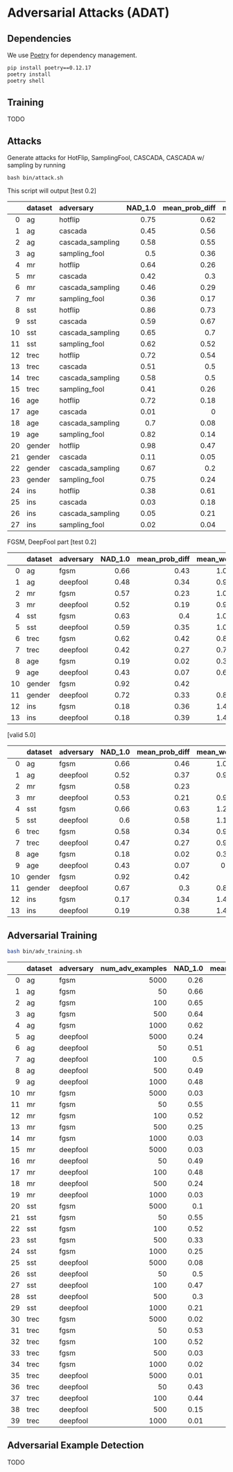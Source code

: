 # Adversarial Attacks (ADAT)

## Dependencies

We use [Poetry](https://python-poetry.org/) for dependency management.

```bash
pip install poetry==0.12.17
poetry install
poetry shell
```

## Training

TODO

## Attacks

Generate attacks for HotFlip, SamplingFool, CASCADA, CASCADA w/ sampling by running

```
bash bin/attack.sh 
```

This script will output [test 0.2]

|    | dataset   | adversary        |   NAD_1.0 |   mean_prob_diff |   mean_wer |   misclassification_error |
|---:|:----------|:-----------------|----------:|-----------------:|-----------:|--------------------------:|
|  0 | ag        | hotflip          |      0.75 |             0.62 |       1.26 |                      0.83 |
|  1 | ag        | cascada          |      0.45 |             0.56 |       2.05 |                      0.78 |
|  2 | ag        | cascada_sampling |      0.58 |             0.55 |       1.76 |                      0.79 |
|  3 | ag        | sampling_fool    |      0.5  |             0.36 |       1.32 |                      0.56 |
|  4 | mr        | hotflip          |      0.64 |             0.26 |       1.04 |                      0.65 |
|  5 | mr        | cascada          |      0.42 |             0.3  |       2.21 |                      0.72 |
|  6 | mr        | cascada_sampling |      0.46 |             0.29 |       1.97 |                      0.68 |
|  7 | mr        | sampling_fool    |      0.36 |             0.17 |       2    |                      0.51 |
|  8 | sst       | hotflip          |      0.86 |             0.73 |       0.98 |                      0.88 |
|  9 | sst       | cascada          |      0.59 |             0.67 |       1.84 |                      0.85 |
| 10 | sst       | cascada_sampling |      0.65 |             0.7  |       1.66 |                      0.85 |
| 11 | sst       | sampling_fool    |      0.62 |             0.52 |       1.22 |                      0.67 |
| 12 | trec      | hotflip          |      0.72 |             0.54 |       1.25 |                      0.81 |
| 13 | trec      | cascada          |      0.51 |             0.5  |       1.74 |                      0.79 |
| 14 | trec      | cascada_sampling |      0.58 |             0.5  |       1.58 |                      0.76 |
| 15 | trec      | sampling_fool    |      0.41 |             0.26 |       1.62 |                      0.52 |
| 16 | age       | hotflip          |      0.72 |             0.18 |       1.6  |                      0.92 |
| 17 | age       | cascada          |      0.01 |             0    |       0.03 |                      0.57 |
| 18 | age       | cascada_sampling |      0.7  |             0.08 |       0.97 |                      0.74 |
| 19 | age       | sampling_fool    |      0.82 |             0.14 |       1.17 |                      0.87 |
| 20 | gender    | hotflip          |      0.98 |             0.47 |       1    |                      0.98 |
| 21 | gender    | cascada          |      0.11 |             0.05 |       0.41 |                      0.43 |
| 22 | gender    | cascada_sampling |      0.67 |             0.2  |       1.3  |                      0.72 |
| 23 | gender    | sampling_fool    |      0.75 |             0.24 |       1.2  |                      0.79 |
| 24 | ins       | hotflip          |      0.38 |             0.61 |       2    |                      0.79 |
| 25 | ins       | cascada          |      0.03 |             0.18 |       3.64 |                      0.14 |
| 26 | ins       | cascada_sampling |      0.05 |             0.21 |       3.91 |                      0.17 |
| 27 | ins       | sampling_fool    |      0.02 |             0.04 |       1.27 |                      0.03 |


FGSM, DeepFool part [test 0.2]

|    | dataset   | adversary   |   NAD_1.0 |   mean_prob_diff |   mean_wer |   misclassification_error |
|---:|:----------|:------------|----------:|-----------------:|-----------:|--------------------------:|
|  0 | ag        | fgsm        |      0.66 |             0.43 |       1.01 |                      0.67 |
|  1 | ag        | deepfool    |      0.48 |             0.34 |       0.93 |                      0.52 |
|  2 | mr        | fgsm        |      0.57 |             0.23 |       1.01 |                      0.58 |
|  3 | mr        | deepfool    |      0.52 |             0.19 |       0.96 |                      0.53 |
|  4 | sst       | fgsm        |      0.63 |             0.4  |       1.02 |                      0.64 |
|  5 | sst       | deepfool    |      0.59 |             0.35 |       1.01 |                      0.59 |
|  6 | trec      | fgsm        |      0.62 |             0.42 |       0.86 |                      0.62 |
|  7 | trec      | deepfool    |      0.42 |             0.27 |       0.79 |                      0.46 |
|  8 | age       | fgsm        |      0.19 |             0.02 |       0.32 |                      0.57 |
|  9 | age       | deepfool    |      0.43 |             0.07 |       0.69 |                      0.65 |
| 10 | gender    | fgsm        |      0.92 |             0.42 |       1    |                      0.92 |
| 11 | gender    | deepfool    |      0.72 |             0.33 |       0.89 |                      0.76 |
| 12 | ins       | fgsm        |      0.18 |             0.36 |       1.42 |                      0.33 |
| 13 | ins       | deepfool    |      0.18 |             0.39 |       1.42 |                      0.34 |


[valid 5.0]

|    | dataset   | adversary   |   NAD_1.0 |   mean_prob_diff |   mean_wer |   misclassification_error |
|---:|:----------|:------------|----------:|-----------------:|-----------:|--------------------------:|
|  0 | ag        | fgsm        |      0.66 |             0.46 |       1.01 |                      0.67 |
|  1 | ag        | deepfool    |      0.52 |             0.37 |       0.97 |                      0.55 |
|  2 | mr        | fgsm        |      0.58 |             0.23 |       1    |                      0.59 |
|  3 | mr        | deepfool    |      0.53 |             0.21 |       0.98 |                      0.54 |
|  4 | sst       | fgsm        |      0.66 |             0.63 |       1.24 |                      0.76 |
|  5 | sst       | deepfool    |      0.6  |             0.58 |       1.18 |                      0.7  |
|  6 | trec      | fgsm        |      0.58 |             0.34 |       0.98 |                      0.59 |
|  7 | trec      | deepfool    |      0.47 |             0.27 |       0.92 |                      0.51 |
|  8 | age       | fgsm        |      0.18 |             0.02 |       0.33 |                      0.57 |
|  9 | age       | deepfool    |      0.43 |             0.07 |       0.7  |                      0.64 |
| 10 | gender    | fgsm        |      0.92 |             0.42 |       1    |                      0.92 |
| 11 | gender    | deepfool    |      0.67 |             0.3  |       0.85 |                      0.74 |
| 12 | ins       | fgsm        |      0.17 |             0.34 |       1.42 |                      0.31 |
| 13 | ins       | deepfool    |      0.19 |             0.38 |       1.42 |                      0.35 |


## Adversarial Training

```bash
bash bin/adv_training.sh
```

|    | dataset   | adversary   |   num_adv_examples |   NAD_1.0 |   mean_prob_diff |   mean_wer |   misclassification_error |
|---:|:----------|:------------|-------------------:|----------:|-----------------:|-----------:|--------------------------:|
|  0 | ag        | fgsm        |               5000 |      0.26 |             0.17 |       1.01 |                      0.26 |
|  1 | ag        | fgsm        |                 50 |      0.66 |             0.46 |       1.01 |                      0.66 |
|  2 | ag        | fgsm        |                100 |      0.65 |             0.46 |       1.01 |                      0.66 |
|  3 | ag        | fgsm        |                500 |      0.64 |             0.45 |       1.01 |                      0.65 |
|  4 | ag        | fgsm        |               1000 |      0.62 |             0.43 |       1.01 |                      0.63 |
|  5 | ag        | deepfool    |               5000 |      0.24 |             0.17 |       0.97 |                      0.26 |
|  6 | ag        | deepfool    |                 50 |      0.51 |             0.37 |       0.97 |                      0.54 |
|  7 | ag        | deepfool    |                100 |      0.5  |             0.37 |       0.97 |                      0.54 |
|  8 | ag        | deepfool    |                500 |      0.49 |             0.36 |       0.97 |                      0.52 |
|  9 | ag        | deepfool    |               1000 |      0.48 |             0.35 |       0.97 |                      0.51 |
| 10 | mr        | fgsm        |               5000 |      0.03 |             0.01 |       1    |                      0.03 |
| 11 | mr        | fgsm        |                 50 |      0.55 |             0.21 |       1    |                      0.55 |
| 12 | mr        | fgsm        |                100 |      0.52 |             0.2  |       1    |                      0.52 |
| 13 | mr        | fgsm        |                500 |      0.25 |             0.1  |       1    |                      0.25 |
| 14 | mr        | fgsm        |               1000 |      0.03 |             0.01 |       1    |                      0.03 |
| 15 | mr        | deepfool    |               5000 |      0.03 |             0.01 |       0.98 |                      0.03 |
| 16 | mr        | deepfool    |                 50 |      0.49 |             0.19 |       0.98 |                      0.51 |
| 17 | mr        | deepfool    |                100 |      0.48 |             0.19 |       0.98 |                      0.49 |
| 18 | mr        | deepfool    |                500 |      0.24 |             0.1  |       0.98 |                      0.25 |
| 19 | mr        | deepfool    |               1000 |      0.03 |             0.01 |       0.98 |                      0.03 |
| 20 | sst       | fgsm        |               5000 |      0.1  |             0.02 |       1.24 |                      0.1  |
| 21 | sst       | fgsm        |                 50 |      0.55 |             0.51 |       1.24 |                      0.64 |
| 22 | sst       | fgsm        |                100 |      0.52 |             0.47 |       1.24 |                      0.61 |
| 23 | sst       | fgsm        |                500 |      0.33 |             0.28 |       1.24 |                      0.39 |
| 24 | sst       | fgsm        |               1000 |      0.25 |             0.2  |       1.24 |                      0.3  |
| 25 | sst       | deepfool    |               5000 |      0.08 |             0.05 |       1.18 |                      0.11 |
| 26 | sst       | deepfool    |                 50 |      0.5  |             0.47 |       1.18 |                      0.59 |
| 27 | sst       | deepfool    |                100 |      0.47 |             0.44 |       1.18 |                      0.57 |
| 28 | sst       | deepfool    |                500 |      0.3  |             0.27 |       1.18 |                      0.37 |
| 29 | sst       | deepfool    |               1000 |      0.21 |             0.18 |       1.18 |                      0.27 |
| 30 | trec      | fgsm        |               5000 |      0.02 |             0.02 |       0.98 |                      0.02 |
| 31 | trec      | fgsm        |                 50 |      0.53 |             0.34 |       0.98 |                      0.53 |
| 32 | trec      | fgsm        |                100 |      0.52 |             0.32 |       0.98 |                      0.52 |
| 33 | trec      | fgsm        |                500 |      0.03 |             0.03 |       0.98 |                      0.03 |
| 34 | trec      | fgsm        |               1000 |      0.02 |             0.02 |       0.98 |                      0.02 |
| 35 | trec      | deepfool    |               5000 |      0.01 |             0    |       0.92 |                      0.01 |
| 36 | trec      | deepfool    |                 50 |      0.43 |             0.24 |       0.92 |                      0.46 |
| 37 | trec      | deepfool    |                100 |      0.44 |             0.24 |       0.92 |                      0.47 |
| 38 | trec      | deepfool    |                500 |      0.15 |             0.11 |       0.92 |                      0.16 |
| 39 | trec      | deepfool    |               1000 |      0.01 |             0    |       0.92 |                      0.01 |

## Adversarial Example Detection

TODO